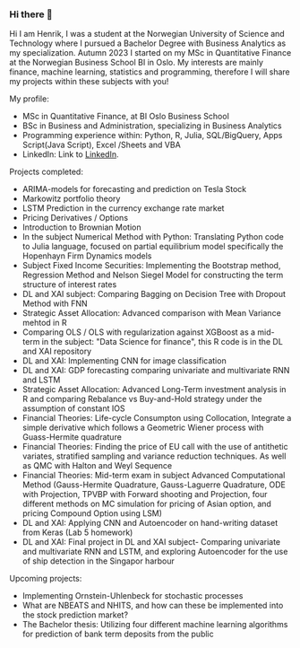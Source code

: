 ### Hi there 👋

<!--
**Henrkkn/Henrkkn** is a ✨ _special_ ✨ repository because its `README.md` (this file) appears on your GitHub profile.

Here are some ideas to get you started:

- 🔭 I’m currently working on ...
- 🌱 I’m currently learning ...
- 👯 I’m looking to collaborate on ...
- 🤔 I’m looking for help with ...
- 💬 Ask me about ...
- 📫 How to reach me: ...
- 😄 Pronouns: ...
- ⚡ Fun fact: ...
-->



Hi I am Henrik, I was a student at the Norwegian University of Science and Technology where I pursued a Bachelor Degree with Business Analytics as my specialization. Autumn 2023 I started on my MSc in Quantitative Finance at the Norwegian Business School BI in Oslo.
My interests are mainly finance, machine learning, statistics and programming, therefore I will share my projects within these subjects with you!

My profile:
- MSc in Quantitative Finance, at BI Oslo Business School
- BSc in Business and Administration, specializing in Business Analytics
- Programming experience within: Python, R, Julia, SQL/BigQuery, Apps Script(Java Script), Excel /Sheets and VBA
- LinkedIn: Link to [LinkedIn](https://www.linkedin.com/in/henrik-krantz-knudsen-aa95531b4/).



Projects completed:
- ARIMA-models for forecasting and prediction on Tesla Stock
- Markowitz portfolio theory
- LSTM Prediction in the currency exchange rate market
- Pricing Derivatives / Options
- Introduction to Brownian Motion
- In the subject Numerical Method with Python: Translating Python code to Julia language, focused on partial equilibrium model specifically the Hopenhayn Firm Dynamics models
- Subject Fixed Income Securities: Implementing the Bootstrap method, Regression Method and Nelson Siegel Model for constructing the term structure of interest rates
- DL and XAI subject: Comparing Bagging on Decision Tree with Dropout Method with FNN 
- Strategic Asset Allocation: Advanced comparison with Mean Variance mehtod in R
- Comparing OLS / OLS with regularization against XGBoost as a mid-term in the subject: "Data Science for finance", this R code is in the DL and XAI repository
- DL and XAI: Implementing CNN for image classification
- DL and XAI: GDP forecasting comparing univariate and multivariate RNN and LSTM
- Strategic Asset Allocation: Advanced Long-Term investment analysis in R and comparing Rebalance vs Buy-and-Hold strategy under the assumption of constant IOS
- Financial Theories: Life-cycle Consumpton using Collocation, Integrate a simple derivative which follows a Geometric Wiener process with Guass-Hermite quadrature
- Financial Theories: Finding the price of EU call with the use of antithetic variates, stratified sampling and variance reduction techniques. As well as QMC with Halton and Weyl Sequence
- Financial Theories: Mid-term exam in subject Advanced Computational Method (Gauss-Hermite Quadrature, Gauss-Laguerre Quadrature, ODE with Projection, TPVBP with Forward shooting and Projection, four different methods on MC simulation for pricing of Asian option, and pricing Compound Option using LSM)
- DL and XAI: Applying CNN and Autoencoder on hand-writing dataset from Keras (Lab 5 homework)
- DL and XAI: Final project in DL and XAI subject- Comparing univariate and multivariate RNN and LSTM, and exploring Autoencoder for the use of ship detection in the Singapor harbour



Upcoming projects:
- Implementing Ornstein-Uhlenbeck for stochastic processes
- What are NBEATS and NHITS, and how can these be implemented into the stock prediction market?
- The Bachelor thesis: Utilizing four different machine learning algorithms for prediction of bank term deposits from the public
